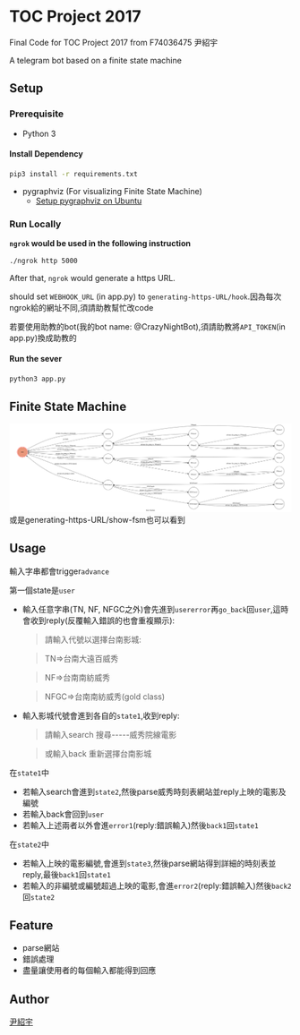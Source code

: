 # TOC Project 2017

Final Code for TOC Project 2017 from F74036475 尹紹宇

A telegram bot based on a finite state machine

## Setup

### Prerequisite
* Python 3

#### Install Dependency
```sh
pip3 install -r requirements.txt
```

* pygraphviz (For visualizing Finite State Machine)
    * [Setup pygraphviz on Ubuntu](http://www.jianshu.com/p/a3da7ecc5303)
### Run Locally

**`ngrok` would be used in the following instruction**

```sh
./ngrok http 5000
```

After that, `ngrok` would generate a https URL.

should set `WEBHOOK_URL` (in app.py) to `generating-https-URL/hook`.因為每次ngrok給的網址不同,須請助教幫忙改code

若要使用助教的bot(我的bot name: @CrazyNightBot),須請助教將`API_TOKEN`(in app.py)換成助教的

#### Run the sever

```sh
python3 app.py
```

## Finite State Machine
![fsm](./img/show-fsm.png)
或是generating-https-URL/show-fsm也可以看到

## Usage

輸入字串都會trigger`advance`

第一個state是`user`
* 輸入任意字串(TN, NF, NFGC之外)會先進到`usererror`再`go_back`回`user`,這時會收到reply(反覆輸入錯誤的也會重複顯示):

	>請輸入代號以選擇台南影城:

	>TN=>台南大遠百威秀

	>NF=>台南南紡威秀

	>NFGC=>台南南紡威秀(gold class)

* 輸入影城代號會進到各自的`state1`,收到reply:

	>請輸入search 搜尋-----威秀院線電影

	>或輸入back 重新選擇台南影城

在`state1`中
* 若輸入search會進到`state2`,然後parse威秀時刻表網站並reply上映的電影及編號
* 若輸入back會回到`user`
* 若輸入上述兩者以外會進`error1`(reply:錯誤輸入)然後`back1`回`state1`

在`state2`中
* 若輸入上映的電影編號,會進到`state3`,然後parse網站得到詳細的時刻表並reply,最後`back1`回`state1`
* 若輸入的非編號或編號超過上映的電影,會進`error2`(reply:錯誤輸入)然後`back2`回`state2`

## Feature

* parse網站
* 錯誤處理
* 盡量讓使用者的每個輸入都能得到回應

## Author
[尹紹宇](https://github.com/45151431)
